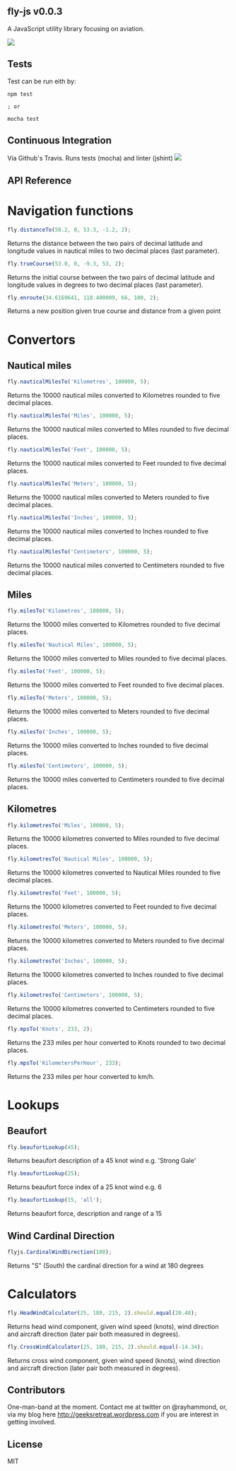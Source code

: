 ## fly-js v0.0.3
A JavaScript utility library focusing on aviation.

<img src='https://travis-ci.org/rheh/fly-js.svg?branch=master'>

## Tests

Test can be run eith by:

    npm test

    ; or

    mocha test


## Continuous Integration
Via Github's Travis.  Runs tests (mocha) and linter (jshint)
<img src='https://travis-ci.org/rheh/fly-js.svg?branch=master'>

## API Reference

# Navigation functions

```javascript
fly.distanceTo(58.2, 0, 53.3, -1.2, 2);
```
Returns the distance between the two pairs of decimal latitude and longitude values in nautical miles to two decimal places (last parameter).

```javascript
fly.trueCourse(53.0, 0, -9.3, 53, 2);
```
Returns the initial course between the two pairs of decimal latitude and longitude values in degrees to two decimal places (last parameter).

```javascript
fly.enroute(34.6169641, 118.400009, 66, 100, 2);
```
Returns a new position given true course and distance from a given point

# Convertors

## Nautical miles

```javascript
fly.nauticalMilesTo('Kilometres', 100000, 5);
```
Returns the 10000 nautical miles converted to Kilometres rounded to five decimal places.

```javascript
fly.nauticalMilesTo('Miles', 100000, 5);
```
Returns the 10000 nautical miles converted to Miles rounded to five decimal places.

```javascript
fly.nauticalMilesTo('Feet', 100000, 5);
```
Returns the 10000 nautical miles converted to Feet rounded to five decimal places.

```javascript
fly.nauticalMilesTo('Meters', 100000, 5);
```
Returns the 10000 nautical miles converted to Meters rounded to five decimal places.

```javascript
fly.nauticalMilesTo('Inches', 100000, 5);
```
Returns the 10000 nautical miles converted to Inches rounded to five decimal places.

```javascript
fly.nauticalMilesTo('Centimeters', 100000, 5);
```
Returns the 10000 nautical miles converted to Centimeters rounded to five decimal places.

## Miles

```javascript
fly.milesTo('Kilometres', 100000, 5);
```
Returns the 10000 miles converted to Kilometres rounded to five decimal places.

```javascript
fly.milesTo('Nautical Miles', 100000, 5);
```
Returns the 10000 miles converted to Miles rounded to five decimal places.

```javascript
fly.milesTo('Feet', 100000, 5);
```
Returns the 10000 miles converted to Feet rounded to five decimal places.

```javascript
fly.milesTo('Meters', 100000, 5);
```
Returns the 10000 miles converted to Meters rounded to five decimal places.

```javascript
fly.milesTo('Inches', 100000, 5);
```
Returns the 10000 miles converted to Inches rounded to five decimal places.

```javascript
fly.milesTo('Centimeters', 100000, 5);
```
Returns the 10000 miles converted to Centimeters rounded to five decimal places.

## Kilometres 

```javascript
fly.kilometresTo('Miles', 100000, 5);
```
Returns the 10000 kilometres converted to Miles rounded to five decimal places.

```javascript
fly.kilometresTo('Nautical Miles', 100000, 5);
```
Returns the 10000 kilometres converted to Nautical Miles rounded to five decimal places.

```javascript
fly.kilometresTo('Feet', 100000, 5);
```
Returns the 10000 kilometres converted to Feet rounded to five decimal places.

```javascript
fly.kilometresTo('Meters', 100000, 5);
```
Returns the 10000 kilometres converted to Meters rounded to five decimal places.

```javascript
fly.kilometresTo('Inches', 100000, 5);
```
Returns the 10000 kilometres converted to Inches rounded to five decimal places.

```javascript
fly.kilometresTo('Centimeters', 100000, 5);
```
Returns the 10000 kilometres converted to Centimeters rounded to five decimal places.



```javascript
fly.mpsTo('Knots', 233, 2);
```
Returns the 233 miles per hour converted to Knots rounded to two decimal places.

```javascript
fly.mpsTo('KilometersPerHour', 233);
```
Returns the 233 miles per hour converted to km/h.

# Lookups

## Beaufort

```javascript
fly.beaufortLookup(45);
```
Returns beaufort description of a 45 knot wind e.g. 'Strong Gale'

```javascript
fly.beaufortLookup(25);
```
Returns beaufort force index of a 25 knot wind e.g. 6

```javascript
fly.beaufortLookup(15, 'all');
```
Returns beaufort force, description and range of a 15

## Wind Cardinal Direction

```javascript
flyjs.CardinalWindDirection(180);
```
Returns "S" (South) the cardinal direction for a wind at 180 degrees

# Calculators

```javascript
fly.HeadWindCalculator(25, 180, 215, 2).should.equal(20.48);
```

Returns head wind component, given wind speed (knots), wind direction and aircraft direction (later pair both measured in degrees).

```javascript
fly.CrossWindCalculator(25, 180, 215, 2).should.equal(-14.34);
```

Returns cross wind component, given wind speed (knots), wind direction and aircraft direction (later pair both measured in degrees).

## Contributors

One-man-band at the moment.  Contact me at twitter on @rayhammond, or, via my blog here http://geeksretreat.wordpress.com if you are interest in getting involved.

## License

MIT
